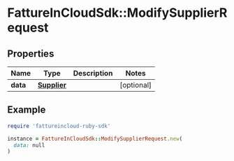 # FattureInCloudSdk::ModifySupplierRequest

## Properties

| Name | Type | Description | Notes |
| ---- | ---- | ----------- | ----- |
| **data** | [**Supplier**](Supplier.md) |  | [optional] |

## Example

```ruby
require 'fattureincloud-ruby-sdk'

instance = FattureInCloudSdk::ModifySupplierRequest.new(
  data: null
)
```

